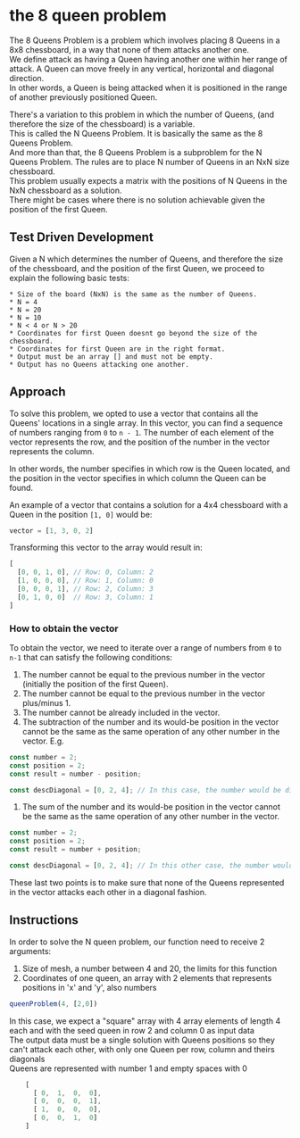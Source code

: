 # the 8 queen problem

The 8 Queens Problem is a problem which involves placing 8 Queens in a 8x8 chessboard, in a way that none of them attacks another one. \
We define attack as having a Queen having another one within her range of attack. A Queen can move freely in any vertical, horizontal and diagonal direction. \
In other words, a Queen is being attacked when it is positioned in the range of another previously positioned Queen.

There's a variation to this problem in which the number of Queens, (and therefore the size of the chessboard) is a variable. \
This is called the N Queens Problem. It is basically the same as the 8 Queens Problem. \
And more than that, the 8 Queens Problem is a subproblem for the N Queens Problem. The rules are to place N number of Queens in an NxN size chessboard. \
This problem usually expects a matrix with the positions of N Queens in the NxN chessboard as a solution. \
There might be cases where there is no solution achievable given the position of the first Queen. 

## Test Driven Development
Given a N which determines the number of Queens, and therefore the size of the chessboard, and the position of the first Queen, we proceed to explain the following basic tests:
```
* Size of the board (NxN) is the same as the number of Queens.
* N = 4
* N = 20
* N = 10
* N < 4 or N > 20
* Coordinates for first Queen doesnt go beyond the size of the chessboard.
* Coordinates for first Queen are in the right format.
* Output must be an array [] and must not be empty.
* Output has no Queens attacking one another.
```

## Approach
To solve this problem, we opted to use a vector that contains all the Queens' locations in a single array. In this vector, you can find a sequence of numbers ranging from `0` to `n - 1`. The number of each element of the vector represents the row, and the position of the number in the vector represents the column. 

In other words, the number specifies in which row is the Queen located, and the position in the vector specifies in which column the Queen can be found. 

An example of a vector that contains a solution for a 4x4 chessboard with a Queen in the position `[1, 0]` would be:

```js
vector = [1, 3, 0, 2]
```

Transforming this vector to the array would result in:

```js
[
  [0, 0, 1, 0], // Row: 0, Column: 2
  [1, 0, 0, 0], // Row: 1, Column: 0
  [0, 0, 0, 1], // Row: 2, Column: 3
  [0, 1, 0, 0]  // Row: 3, Column: 1
]
```

### How to obtain the vector
To obtain the vector, we need to iterate over a range of numbers from `0` to `n-1` that can satisfy the following conditions:

1. The number cannot be equal to the previous number in the vector (initially the position of the first Queen).
1. The number cannot be equal to the previous number in the vector plus/minus 1.
1. The number cannot be already included in the vector.
1. The subtraction of the number and its would-be position in the vector cannot be the same as the same operation of any other number in the vector. E.g.
```js
const number = 2;
const position = 2;
const result = number - position;

const descDiagonal = [0, 2, 4]; // In this case, the number would be discarded as an option for the vector
```
1. The sum of the number and its would-be position in the vector cannot be the same as the same operation of any other number in the vector.
```js
const number = 2;
const position = 2;
const result = number + position;

const descDiagonal = [0, 2, 4]; // In this other case, the number would be discarded as an option for the vector
```

These last two points is to make sure that none of the Queens represented in the vector attacks each other in a diagonal fashion.


## Instructions

 In order to solve the N queen problem, our function need to receive 2 arguments:

1. Size of mesh, a number between 4 and 20, the limits for this function
1. Coordinates of one queen, an array with 2 elements that represents positions in 'x' and 'y', also numbers

```js
queenProblem(4, [2,0]) 
```
In this case, we expect a "square" array with 4 array elements of length 4 each and with the seed queen in row 2 and column 0 as input data \
The output data must be a single solution with Queens positions so they can't attack each other, with only one Queen per row, column and theirs diagonals \
Queens are represented with number 1 and empty spaces with 0
```js
    [
      [ 0,  1,  0,  0],
      [ 0,  0,  0,  1],
      [ 1,  0,  0,  0],
      [ 0,  0,  1,  0]
    ]
``` 